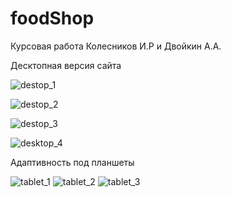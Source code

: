 # foodShop
 Курсовая работа Колесников И.Р и Двойкин А.А.

Десктопная версия сайта

![destop_1](https://user-images.githubusercontent.com/32800337/102065888-2833a380-3e0a-11eb-981d-58c2619013ed.JPG)

![destop_2](https://user-images.githubusercontent.com/32800337/102065931-38e41980-3e0a-11eb-9d71-a97a1c6dc1fa.JPG)

![destop_3](https://user-images.githubusercontent.com/32800337/102065958-413c5480-3e0a-11eb-83f5-60e448668f8b.JPG)

![desktop_4](https://user-images.githubusercontent.com/32800337/102066010-53b68e00-3e0a-11eb-83cb-6ac774d2e072.JPG)

Адаптивность под планшеты

![tablet_1](https://user-images.githubusercontent.com/32800337/102066052-69c44e80-3e0a-11eb-8ee6-6c14dc61b39a.JPG)
![tablet_2](https://user-images.githubusercontent.com/32800337/102066056-6a5ce500-3e0a-11eb-8482-b456de3c3785.JPG)
![tablet_3](https://user-images.githubusercontent.com/32800337/102066058-6af57b80-3e0a-11eb-937a-85f1f9b3f457.JPG)

